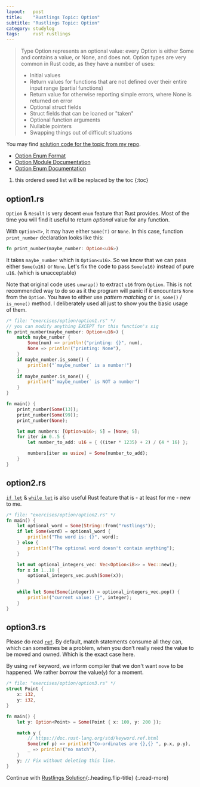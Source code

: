 ```yaml
---
layout:   post
title:    "Rustlings Topic: Option"
subtitle: "Rustlings Topic: Option"
category: studylog
tags:     rust rustlings
---
```


> Type Option represents an optional value: every Option is either Some and contains a value,
> or None, and does not. Option types are very common in Rust code, as they have a number of uses:
>
> * Initial values
> * Return values for functions that are not defined over their entire input range (partial functions)
> * Return value for otherwise reporting simple errors, where None is returned on error
> * Optional struct fields
> * Struct fields that can be loaned or "taken"
> * Optional function arguments
> * Nullable pointers
> * Swapping things out of difficult situations

You may find [solution code for the topic from my repo].

* [Option Enum Format](https://doc.rust-lang.org/stable/book/ch10-01-syntax.html#in-enum-definitions)
* [Option Module Documentation](https://doc.rust-lang.org/std/option/)
* [Option Enum Documentation](https://doc.rust-lang.org/std/option/enum.Option.html)

[Generics]: https://doc.rust-lang.org/stable/book/ch10-01-syntax.html
[solution code for the topic from my repo]: https://github.com/LazyRen/rustlings-solution/tree/main/exercises/option

<!--more-->

1. this ordered seed list will be replaced by the toc
{:toc}

## option1.rs

`Option` & `Result` is very decent `enum` feature that Rust provides. Most of the time you will find
it useful to return *optional* value for any function.

With `Option<T>`, it may have either `Some(T)` or `None`. In this case, function `print_number`
declaration looks like this:

```rust
fn print_number(maybe_number: Option<u16>)
```

It takes `maybe_number` which is `Option<u16>`. So we know that we can pass either `Some(u16)` or
`None`. Let's fix the code to pass `Some(u16)` instead of pure `u16`. (which is unacceptable)

Note that original code uses `unwrap()` to extract `u16` from `Option`. This is not recommended way
to do so as it the program will panic if it encounters `None` from the `Option`. You have to either
use *pattern matching* or `is_some()` / `is_none()` method. I deliberately used all just to show
you the basic usage of them.

```rust
/* file: "exercises/option/option1.rs" */
// you can modify anything EXCEPT for this function's sig
fn print_number(maybe_number: Option<u16>) {
    match maybe_number {
        Some(num) => println!("printing: {}", num),
        None => println!("printing: None"),
    }
    if maybe_number.is_some() {
        println!("`maybe_number` is a number!")
    }
    if maybe_number.is_none() {
        println!("`maybe_number` is NOT a number")
    }
}

fn main() {
    print_number(Some(13));
    print_number(Some(99));
    print_number(None);

    let mut numbers: [Option<u16>; 5] = [None; 5];
    for iter in 0..5 {
        let number_to_add: u16 = { ((iter * 1235) + 2) / (4 * 16) };

        numbers[iter as usize] = Some(number_to_add);
    }
}
```

## option2.rs

[`if let`] & [`while let`] is also useful Rust feature that is - at least for me - new to me.

```rust
/* file: "exercises/option/option2.rs" */
fn main() {
    let optional_word = Some(String::from("rustlings"));
    if let Some(word) = optional_word {
        println!("The word is: {}", word);
    } else {
        println!("The optional word doesn't contain anything");
    }

    let mut optional_integers_vec: Vec<Option<i8>> = Vec::new();
    for x in 1..10 {
        optional_integers_vec.push(Some(x));
    }

    while let Some(Some(integer)) = optional_integers_vec.pop() {
        println!("current value: {}", integer);
    }
}

```

[`if let`]: https://doc.rust-lang.org/rust-by-example/flow_control/if_let.html
[`while let`]: https://doc.rust-lang.org/rust-by-example/flow_control/while_let.html

## option3.rs

Please do read [`ref`]. By default, match statements consume all they can, which can sometimes be a
problem, when you don’t really need the value to be moved and owned. Which is the exact case here.

By using `ref` keyword, we inform compiler that we don't want `move` to be happened. We rather
*borrow* the value(`y`) for a moment.

```rust
/* file: "exercises/option/option3.rs" */
struct Point {
    x: i32,
    y: i32,
}

fn main() {
    let y: Option<Point> = Some(Point { x: 100, y: 200 });

    match y {
        // https://doc.rust-lang.org/std/keyword.ref.html
        Some(ref p) => println!("Co-ordinates are {},{} ", p.x, p.y),
        _ => println!("no match"),
    }
    y; // Fix without deleting this line.
}
```

[`ref`]: https://doc.rust-lang.org/std/keyword.ref.html

Continue with [Rustlings Solution](rustlings){:.heading.flip-title}
{:.read-more}
